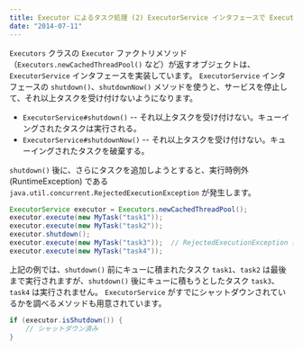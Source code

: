 ```yaml
---
title: Executor によるタスク処理 (2) ExecutorService インタフェースで Executor を停止する
date: "2014-07-11"
---
```


`Executors` クラスの `Executor` ファクトリメソッド（`Executors.newCachedThreadPool()` など）が返すオブジェクトは、`ExecutorService` インタフェースを実装しています。
`ExecutorService` インタフェースの `shutdown()`、`shutdownNow()` メソッドを使うと、サービスを停止して、それ以上タスクを受け付けないようになります。

- `ExecutorService#shutdown()` -- それ以上タスクを受け付けない。キューイングされたタスクは実行される。
- `ExecutorService#shutdownNow()` -- それ以上タスクを受け付けない。キューイングされたタスクを破棄する。

`shutdown()` 後に、さらにタスクを追加しようとすると、実行時例外 (RuntimeException) である `java.util.concurrent.RejectedExecutionException` が発生します。

```java
ExecutorService executor = Executors.newCachedThreadPool();
executor.execute(new MyTask("task1"));
executor.execute(new MyTask("task2"));
executor.shutdown();
executor.execute(new MyTask("task3"));  // RejectedExecutionException 発生！
executor.execute(new MyTask("task4"));
```

上記の例では、`shutdown()` 前にキューに積まれたタスク `task1`、`task2` は最後まで実行されますが、`shutdown()` 後にキューに積もうとしたタスク `task3`、`task4` は実行されません。
`ExecutorService` がすでにシャットダウンされているかを調べるメソッドも用意されています。

```java
if (executor.isShutdown()) {
    // シャットダウン済み
}
```

